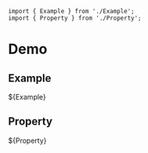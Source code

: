 ```js-precode
import { Example } from './Example';
import { Property } from './Property';
```

# Demo

## Example
${Example}

## Property
${Property}


